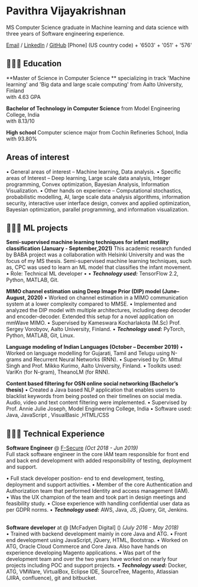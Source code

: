 

<head>
<meta name="google-site-verification" content="wVwG9aveRzbnMOL9w2D5TbwOVYFozw5U6Cvq5Zy1LZk" />
 <meta name="description" content="Pavithra Vijayakrishnan Resume ">
<meta name="author" content="Pavithra Vijayakrishnan">
</head>

# Pavithra Vijayakrishnan

MS Computer Science graduate in Machine learning and data science with three years of Software engineering experience. <br>

[Email](mailto:vijayakrishnanpavithra@gmail.com) / [LinkedIn](https://www.linkedin.com/in/pavithra-vijayakrishnan-a0050718a/) / [GitHub](https://github.com/pavi2894/) 
[Phone] (US country code) + '6503' + '051' + '576'




## 👩🏼‍🎓 Education

**Master of Science in Computer Science ** specializing in track 'Machine learning' and 'Big data and large scale computing' from Aalto University, Finland <br> with 4.63 GPA

**Bachelor of Technology in Computer Science** from Model Engineering College, India <br> with 8.13/10

**High school** Computer science major from Cochin Refineries School, India with 93.80%

## Areas of interest 

• General areas of interest – Machine learning, Data analysis.
• Specific areas of Interest – Deep learning, Large scale data analysis, Integer programming, Convex optimization, Bayesian
Analysis, Information Visualization.
• Other hands on experience – Computational stochastics, probabilistic modelling, AI, large scale data analysis algorithms,
information security, interactive user interface design, convex and applied optimization, Bayesian optimization, parallel
programming, and information visualization.

## 👩🏼‍💻  ML projects

**Semi-supervised machine learning techniques for infant motility classification (January - September,2021)**
This academic research funded by BABA project was a collaboration with Helsinki University and was the focus of my MS thesis. Semi-supervised machine learning techniques, such as, CPC was used to learn an ML model that classifies the infant movement.
• Role: Technical ML developer 
• 
• **_Technology used:_** TensorFlow 2.2, Python, MATLAB, Git.

**MIMO channel estimation using Deep Image Prior (DIP) model (June– August, 2020)**
• Worked on channel estimation in a MIMO communication system at a lower complexity compared to MMSE.
• Implemented and analyzed the DIP model with multiple architectures, including deep decoder and encoder-decoder. Extended
this setup for a novel application on mmWave MIMO.
• Supervised by Kameswara Kocharlakota (M.Sc) Prof. Sergey Vorobyov, Aalto University, Finland.
• **_Technology used:_** PyTorch, Python, MATLAB, Git, Linux.

**Language modeling of Indian Languages (October – December 2019)**
• Worked on language modelling for Gujarati, Tamil and Telugu using N-grams and Recurrent Neural Networks (RNN).
• Supervised by Dr. Mittul Singh and Prof. Mikko Kurimo, Aalto University, Finland.
• Toolkits used: VariKn (for N-gram), TheanoLM (for RNN).



**Content based filtering for OSN online social networking (Bachelor’s thesis)**
• Created a Java based NLP application that enables users to blacklist keywords from being posted on their timelines on social media.
Audio, video and text content filtering were implemented.
• Supervised by Prof. Annie Julie Joseph, Model Engineering College, India
• Software used: Java, JavaScript , VisualBasic ,HTML/CSS




## 👩🏼‍💻 Technical Experience

**Software Engineer** @ [F-Secure](https://www.f-secure.com/en) _(Oct 2018 - Jun 2019)_ <br>
Full stack software engineer in the core IAM team responsible for front end and back end development with added responsibility of testing, deployment and support. 
  
• Full stack developer position- end to end development, testing, deployment and support activities.
• Member of the core Authentication and Authorization team that performed Identity and access management (IAM).
• Was the UX champion of the team and took part in design meetings and feasibility study.
• Close experience with handling confidential user data as per GDPR norms.
• **_Technology used:_** AWS, Java, JS, jQuery, Git, Jenkins.
<br><br>


**Software developer** at @ [McFadyen Digital] () _(July 2016 - May 2018)_ <br>
• Trained with backend development mainly in core Java and ATG.
• Front end development using JavaScript, jQuery, HTML, Bootstrap.
• Worked on ATG, Oracle Cloud Commerce and Core Java. Also have hands on experience
developing Magento applications.
• Was part of the development team and over the two years have worked on nearly four projects
including POC and support projects.
• **_Technology used:_** Docker, ATG, VMWare, VirtualBox, Eclipse IDE, SourceTree, Magento,
Atlassian (JIRA, confluence), git and bitbucket.





